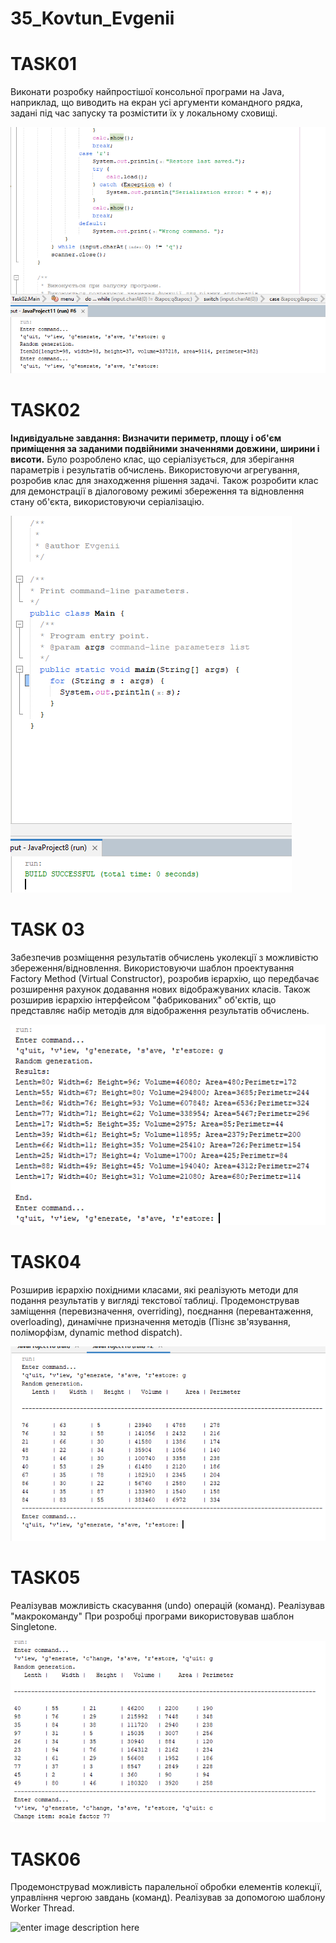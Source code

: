 
# 35_Kovtun_Evgenii
# TASK01

Виконати розробку найпростішої консольної програми на Java, наприклад, що виводить на екран усі аргументи командного рядка, задані під час запуску та розмістити їх у локальному сховищі.

![enter image description here](https://github.com/Zheka2025/35_Kovtun_Evgenii/blob/master/Image/Task01.png?raw=true)

# TASK02

**Індивідуальне завдання: Визначити периметр, площу і об'єм приміщення за заданими подвійними значеннями довжини, ширини і висоти.**
Було розроблено клас, що серіалізується, для зберігання параметрів і результатів
обчислень. Використовуючи агрегування, розробив клас для знаходження рішення
задачі. 
Також розробити клас для демонстрації в діалоговому режимі збереження та
відновлення стану об'єкта, використовуючи серіалізацію.

![enter image description here](https://github.com/Zheka2025/35_Kovtun_Evgenii/blob/master/Image/Task02.png?raw=true)

# TASK 03

Забезпечив розміщення результатів обчислень уколекції з можливістю збереження/відновлення.
Використовуючи шаблон проектування Factory Method (Virtual Constructor), розробив ієрархію, що передбачає розширення рахунок додавання
нових відображуваних класів.
Також розширив ієрархію інтерфейсом "фабрикованих" об'єктів, що представляє набір методів для відображення результатів обчислень.

![enter image description here](https://github.com/Zheka2025/35_Kovtun_Evgenii/blob/master/Image/Task03.png?raw=true)

# TASK04

Розширив ієрархію похідними класами, які реалізують методи для подання результатів у вигляді текстової
таблиці.
Продемонстрував заміщення (перевизначення, overriding), поєднання (перевантаження, overloading), динамічне призначення методів
(Пізнє зв'язування, поліморфізм, dynamic method dispatch).

![enter image description here](https://github.com/Zheka2025/35_Kovtun_Evgenii/blob/master/Image/Task04.png?raw=true)

# TASK05

Реалізував можливість скасування (undo) операцій (команд).
Реалізував "макрокоманду"
При розробці програми використовував шаблон Singletone.

![enter image description here](https://github.com/Zheka2025/35_Kovtun_Evgenii/blob/master/Image/Task05.png?raw=true)

# TASK06

Продемонструваd можливість паралельної обробки елементів колекції, управління чергою завдань (команд).
Реалізував за допомогою шаблону Worker Thread.

![enter image description here](https://github.com/Zheka2025/35_Kovtun_Evgenii/blob/master/Image/Tаsk06.png?raw=true)
